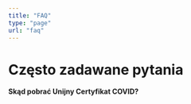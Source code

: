 ```yaml
---
title: "FAQ"
type: "page"
url: "faq"
---
```


<h1>Często zadawane pytania</h1>

**Skąd pobrać Unijny Certyfikat COVID?**